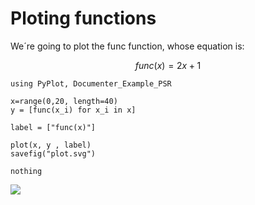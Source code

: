 # Ploting functions

We´re going to plot the func function, whose equation is:

```math
func(x) = 2 x + 1
```

```@eval
using PyPlot, Documenter_Example_PSR

x=range(0,20, length=40)
y = [func(x_i) for x_i in x]

label = ["func(x)"]

plot(x, y , label)
savefig("plot.svg")

nothing
```

![](plot.svg)